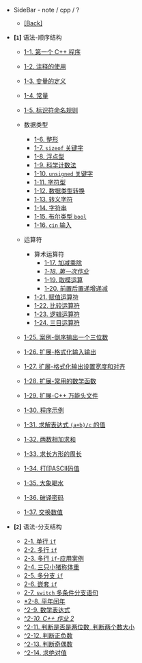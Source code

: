 - SideBar - note / cpp / ?
  - [[Back]](../)

- **[`1`]** 语法-顺序结构

  - [1-1. 第一个 C++ 程序](../1/1.md)
  - [1-2. 注释的使用](../1/2.md)
  - [1-3. 变量的定义](../1/3.md)
  - [1-4. 常量](../1/4.md)
  - [1-5. 标识符命名规则](../1/5.md)

  - 数据类型

    - [1-6. 整形](../1/6.md)
    - [1-7. `sizeof` 关键字](../1/7.md)
    - [1-8. 浮点型](../1/8.md)
    - [1-9. 科学计数法](../1/9.md)
    - [1-10. `unsigned` 关键字](../1/10.md)
    - [1-11. 字符型](../1/11.md)
    - [1-12. 数据类型转换](../1/12.md)
    - [1-13. 转义字符](../1/13.md)
    - [1-14. 字符串](../1/14.md)
    - [1-15. 布尔类型 `bool`](../1/15.md)
    - [1-16. `cin` 输入](../1/16.md)

  - 运算符
    - 算术运算符
      - [1-17. 加减乘除](../1/17.md)
      - [*1-18. 第一次作业*](../1/18.md)
      - [1-19. 取模运算](../1/19.md)
      - [1-20. 前置后置递增递减](../1/20.md)
    - [1-21. 赋值运算符](../1/21.md)
    - [1-22. 比较运算符](../1/22.md)
    - [1-23. 逻辑运算符](../1/23.md)
    - [1-24. 三目运算符](../1/24.md)

  - [1-25. 案例-倒序输出一个三位数](../1/25.md)
  - [1-26. 扩展-格式化输入输出](../1/26.md)
  - [1-27. 扩展-格式化输出设置宽度和对齐](../1/27.md)
  - [1-28. 扩展-常用的数学函数](../1/28.md)
  - [1-29. 扩展-C++ 万能头文件](../1/29.md)
  - [1-30. 程序示例](../1/30.md)

  - [1-31. 求解表达式 `(a+b)/c` 的值](../1/31.md)
  - [1-32. 两数相加求和](../1/32.md)
  - [1-33. 求长方形的周长](../1/33.md)
  - [1-34. 打印ASCII码值](../1/34.md)
  - [1-35. 大象喝水](../1/35.md)
  - [1-36. 破译密码](../1/36.md)
  - [1-37. 交换数值](../1/37.md)

- **[`2`]** 语法-分支结构
  - [2-1. 单行 `if`](../2/1.md)
  - [2-2. 多行 `if`](../2/2.md)
  - [2-3. 多行 `if`-应用案例](../2/3.md)
  - [2-4. 三只小猪称体重](../2/4.md)
  - [2-5. 多分支 `if`](../2/5.md)
  - [2-6. 嵌套 `if`](../2/6.md)
  - [2-7. `switch` 多条件分支语句](../2/7.md)
  - [*2-8. 平年闰年](../2/8.md)
  - [^2-9. 数学表达式](../2/9.md)
  - [^*2-10. C++ 作业 2*](../2/10.md)
  - [^2-11. 判断是否是两位数, 判断两个数大小](../2/11.md)
  - [^2-12. 判断正负数](../2/12.md)
  - [^2-13. 判断奇偶数](../2/13.md)
  - [^2-14. 求绝对值](../2/14.md)


